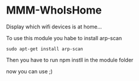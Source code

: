 # MMM-WhoIsHome
Display which wifi devices is at home...

To use this module you habe to install arp-scan

    sudo apt-get install arp-scan

Then you have to run npm instll in the module folder

now you can use ;)
